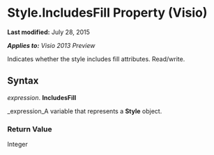 
# Style.IncludesFill Property (Visio)

 **Last modified:** July 28, 2015

 _**Applies to:** Visio 2013 Preview_

Indicates whether the style includes fill attributes. Read/write.


## Syntax

 _expression_. **IncludesFill**

 _expression_A variable that represents a  **Style** object.


### Return Value

Integer

